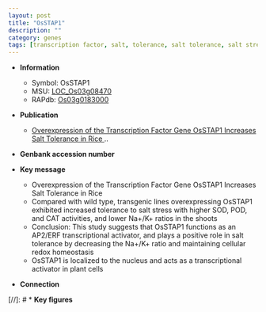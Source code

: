 ```yaml
---
layout: post
title: "OsSTAP1"
description: ""
category: genes
tags: [transcription factor, salt, tolerance, salt tolerance, salt stress, stress, homeostasis, nucleus, transcriptional activator, redox homeostasis]
---
```


* **Information**  
    + Symbol: OsSTAP1  
    + MSU: [LOC_Os03g08470](http://rice.plantbiology.msu.edu/cgi-bin/ORF_infopage.cgi?orf=LOC_Os03g08470)  
    + RAPdb: [Os03g0183000](http://rapdb.dna.affrc.go.jp/viewer/gbrowse_details/irgsp1?name=Os03g0183000)  

* **Publication**  
    + [Overexpression of the Transcription Factor Gene OsSTAP1 Increases Salt Tolerance in Rice ](N+Y) ..

* **Genbank accession number**  

* **Key message**  
    + Overexpression of the Transcription Factor Gene OsSTAP1 Increases Salt Tolerance in Rice
    + Compared with wild type, transgenic lines overexpressing OsSTAP1 exhibited increased tolerance to salt stress with higher SOD, POD, and CAT activities, and lower Na+/K+ ratios in the shoots
    + Conclusion: This study suggests that OsSTAP1 functions as an AP2/ERF transcriptional activator, and plays a positive role in salt tolerance by decreasing the Na+/K+ ratio and maintaining cellular redox homeostasis
    + OsSTAP1 is localized to the nucleus and acts as a transcriptional activator in plant cells

* **Connection**  

[//]: # * **Key figures**  



